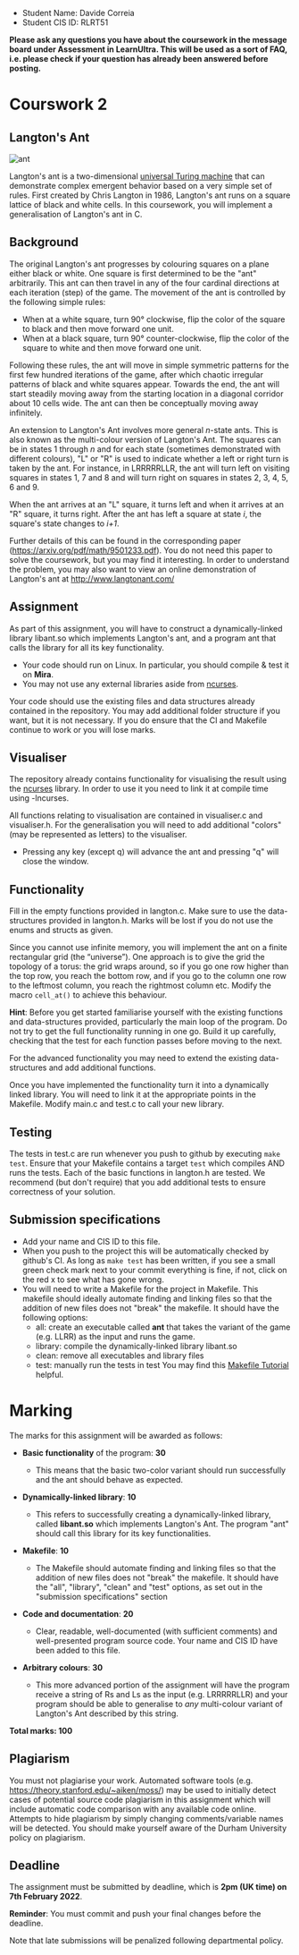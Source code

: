 - Student Name: Davide Correia
- Student CIS ID: RLRT51

**Please ask any questions you have about the coursework in the message board under Assessment in LearnUltra. This will be used as a sort of FAQ, i.e. please check if your question has already been answered before posting.**


# Courswork 2
## Langton's Ant

![ant](https://upload.wikimedia.org/wikipedia/commons/thumb/e/ed/CA3061-81k7.png/1024px-CA3061-81k7.png)

Langton's ant is a two-dimensional [universal Turing machine](https://web.mit.edu/manoli/turing/www/turing.html) that can demonstrate complex emergent behavior based on a very simple set of rules. First created by Chris Langton in 1986, Langton's ant runs on a square lattice of black and white cells. In this coursework, you will implement a generalisation of Langton's ant in C.

## Background

The original Langton's ant progresses by colouring squares on a plane either black or white. One square is first determined to be the "ant" arbitrarily. This ant can then travel in any of the four cardinal directions at each iteration (step) of the game. The movement of the ant is controlled by the following simple rules:

* When at a white square, turn 90° clockwise, flip the color of the square to black and then move forward one unit.
* When at a black square, turn 90° counter-clockwise, flip the color of the square to white and then move forward one unit.

Following these rules, the ant will move in simple symmetric patterns for the first few hundred iterations of the game, after which chaotic irregular patterns of black and white squares appear. Towards the end, the ant will start steadily moving away from the starting location in a diagonal corridor about 10 cells wide. The ant can then be conceptually moving away infinitely.

An extension to Langton's Ant involves more general *n*-state ants. This is also known as the multi-colour version of Langton's Ant. The squares can be in states 1 through *n* and for each state (sometimes demonstrated with different colours), "L" or "R" is used to indicate whether a left or right turn is taken by the ant. For instance, in LRRRRRLLR, the ant will turn left on visiting squares in states 1, 7 and 8 and will turn right on squares in states 2, 3, 4, 5, 6 and 9. 

When the ant arrives at an "L" square, it turns left and when it arrives at an "R" square, it turns right. After the ant has left a square at state *i*, the square's state changes to *i+1*.

Further details of this can be found in the corresponding paper (https://arxiv.org/pdf/math/9501233.pdf). You do not need this paper to solve the coursework, but you may find it interesting. In order to understand the problem, you may also want to view an online demonstration of Langton's ant at http://www.langtonant.com/

## Assignment

As part of this assignment, you will have to construct a dynamically-linked library libant.so which implements  Langton's ant, and a program ant that calls the library for all its key functionality.

- Your code should run on Linux. In particular, you should compile & test it on **Mira**. 
- You may not use any external libraries aside from [ncurses](https://linux.die.net/man/3/ncurses).

Your code should use the existing files and data structures already contained in the repository. You may add additional folder structure if you want, but it is not necessary. If you do ensure that the CI and Makefile continue to work or you will lose marks.

## Visualiser

The repository already contains functionality for visualising the result using the [ncurses](https://en.wikipedia.org/wiki/Ncurses) library. In order to use it you need to link it at compile time using -lncurses.

All functions relating to visualisation are contained in visualiser.c and visualiser.h. For the generalisation you will need to add additional "colors" (may be represented as letters) to the visualiser.

- Pressing any key (except q) will advance the ant and pressing "q" will close the window.

## Functionality

Fill in the empty functions provided in langton.c. Make sure to use the data-structures provided in langton.h. Marks will be lost if you do not use the enums and structs as given.

Since you cannot use infinite memory, you will implement the ant on a finite rectangular grid (the “universe”). One approach is to give the grid the topology of a torus: the grid wraps around, so if you go one row higher than the top row, you reach the bottom row, and if you go to the column one row to the leftmost column, you reach the rightmost column etc. Modify the macro `cell_at()` to achieve this behaviour.

**Hint**: Before you get started familiarise yourself with the existing functions and data-structures provided, particularly the main loop of the program. Do not try to get the full functionality running in one go. Build it up carefully, checking that the test for each function passes before moving to the next.

For the advanced functionality you may need to extend the existing data-structures and add additional functions.

Once you have implemented the functionality turn it into a dynamically linked library. You will need to link it at the appropriate points in the Makefile. Modify main.c and test.c to call your new library.

## Testing

The tests in test.c are run whenever you push to github by executing `make test`. Ensure that your Makefile contains a target `test` which compiles AND runs the tests. Each of the basic functions in langton.h are tested. We recommend (but don't require) that you add additional tests to ensure correctness of your solution.


## Submission specifications

- Add your name and CIS ID to this file.
- When you push to the project this will be automatically checked by github's CI. As long as `make test` has been written, if you see a small green check mark next to your commit everything is fine, if not, click on the red x to see what has gone wrong.
- You will need to write a Makefile for the project in Makefile. This makefile should ideally automate finding and linking files so that the addition of new files does not "break" the makefile. It should have the following options:
    - all: create an executable called **ant** that takes the variant of the game (e.g. LLRR) as the input and runs the game.
    - library: compile the dynamically-linked library libant.so
    - clean: remove all executables and library files
    - test: manually run the tests in test
  You may find this [Makefile Tutorial](https://www.cs.colby.edu/maxwell/courses/tutorials/maketutor/) helpful.

# Marking

The marks for this assignment will be awarded as follows: 

- **Basic functionality** of the program: **30**
    - This means that the basic two-color variant should run successfully and the ant should behave as expected.

- **Dynamically-linked library**: **10**
    - This refers to successfully creating a dynamically-linked library, called **libant.so** which implements Langton's Ant. The program "ant" should call this library for its key functionalities.

- **Makefile**: **10**
    - The Makefile should automate finding and linking files so that the addition of new files does not "break" the makefile. It should have the "all", "library", "clean" and "test" options, as set out in the "submission specifications" section

- **Code and documentation**: **20**
    - Clear, readable, well-documented (with sufficient comments) and well-presented program source code. Your name and CIS ID have been added to this file.

- **Arbitrary colours**: **30**
    - This more advanced portion of the assignment will have the program receive a string of Rs and Ls as the input (e.g. LRRRRRLLR) and your program should be able to generalise to *any* multi-colour variant of Langton's Ant described by this string.

**Total marks: 100**

## Plagiarism

You must not plagiarise your work. Automated software tools (e.g. https://theory.stanford.edu/~aiken/moss/) may be used to initially detect cases of potential source code plagiarism in this assignment which will include automatic code comparison with any available code online. Attempts to hide plagiarism by simply changing comments/variable names will be detected. You should make yourself aware of the Durham University policy on plagiarism.

## Deadline

The assignment must be submitted by deadline, which is **2pm (UK time) on 7th February 2022**.

**Reminder**: You must commit and push your final changes before the deadline.

Note that late submissions will be penalized following departmental policy.
